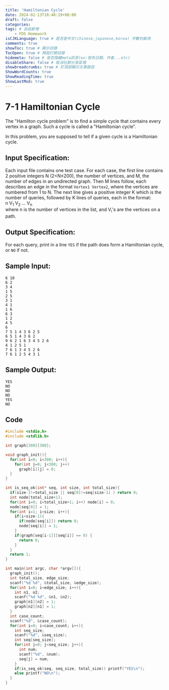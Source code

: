 ```yaml
---
title: 'Hamiltonian Cycle'
date: 2024-02-13T18:48:19+08:00
draft: false
categories: 
tags: # 自由新增
    - FDS Homework
isCJKLanguage: true # 是否是中文(chinese,japanese,korea) 字數判斷用
comments: true
showToc: true # 顯示目錄
TocOpen: true # 預設打開目錄
hidemeta: false # 是否隱藏meta訊息(ex:發布日期、作者...etc)
disableShare: false # 取消社群分享區塊
showbreadcrumbs: true # 於頂部顯示文章路徑
ShowWordCounts: true
ShowReadingTime: true
ShowLastMod: true
---
```

# 7-1 Hamiltonian Cycle
The "Hamilton cycle problem" is to find a simple cycle that contains every vertex in a graph. Such a cycle is called a "Hamiltonian cycle".

In this problem, you are supposed to tell if a given cycle is a Hamiltonian cycle.
## Input Specification:
Each input file contains one test case. For each case, the first line contains 2 positive integers N (2<N≤200), the number of vertices, and M, the number of edges in an undirected graph. Then M lines follow, each describes an edge in the format `Vertex1 Vertex2`, where the vertices are numbered from 1 to N. The next line gives a positive integer K which is the number of queries, followed by K lines of queries, each in the format:  
n V<sub>1</sub> V<sub>2</sub> ... V<sub>n</sub>  
where n is the number of vertices in the list, and V<sub>i</sub>'s are the vertices on a path.
## Output Specification:
For each query, print in a line `YES` if the path does form a Hamiltonian cycle, or `NO` if not.
## Sample Input:
```
6 10
6 2
3 4
1 5
2 5
3 1
4 1
1 6
6 3
1 2
4 5
6
7 5 1 4 3 6 2 5
6 5 1 4 3 6 2
9 6 2 1 6 3 4 5 2 6
4 1 2 5 1
7 6 1 3 4 5 2 6
7 6 1 2 5 4 3 1
```
## Sample Output:
```
YES
NO
NO
NO
YES
NO
```
## Code
```c
#include <stdio.h>
#include <stdlib.h>

int graph[300][300];

void graph_init(){
  for(int i=0; i<300; i++){
    for(int j=0; j<300; j++)
      graph[i][j] = 0;
  }
}

int is_seq_ok(int* seq, int size, int total_size){
  if(size-1!=total_size || seq[0]!=seq[size-1] ) return 0;
  int node[total_size+1];
  for(int i=0; i<total_size+1; i++) node[i] = 0;
  node[seq[0]] = 1;
  for(int i=1; i<size; i++){
    if(i<size-1){
      if(node[seq[i]]) return 0;
      node[seq[i]] = 1;
    }
    if(graph[seq[i-1]][seq[i]] == 0) {
      return 0;
    }
  }
  return 1;
}

int main(int argc, char *argv[]){
  graph_init();
  int total_size, edge_size;
  scanf("%d %d", &total_size, &edge_size);
  for(int i=0; i<edge_size; i++){
    int n1, n2;
    scanf("%d %d", &n1, &n2);
    graph[n1][n2] = 1;
    graph[n2][n1] = 1;
  }
  int case_count;
  scanf("%d", &case_count);
  for(int i=0; i<case_count; i++){
    int seq_size;
    scanf("%d", &seq_size);
    int seq[seq_size];
    for(int j=0; j<seq_size; j++){
      int num;
      scanf("%d", &num);
      seq[j] = num;
    }
    if(is_seq_ok(seq, seq_size, total_size)) printf("YES\n");
    else printf("NO\n");
  }
}
```
